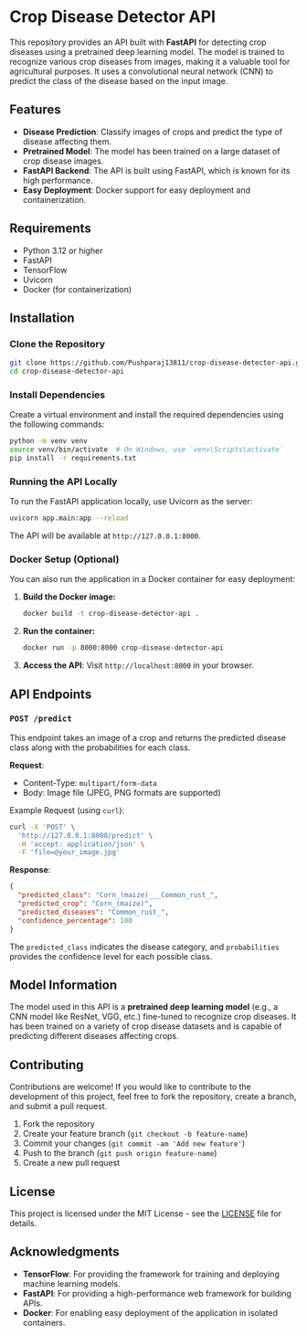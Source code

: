 # Crop Disease Detector API

This repository provides an API built with **FastAPI** for detecting crop diseases using a pretrained deep learning model. The model is trained to recognize various crop diseases from images, making it a valuable tool for agricultural purposes. It uses a convolutional neural network (CNN) to predict the class of the disease based on the input image.

## Features

- **Disease Prediction**: Classify images of crops and predict the type of disease affecting them.
- **Pretrained Model**: The model has been trained on a large dataset of crop disease images.
- **FastAPI Backend**: The API is built using FastAPI, which is known for its high performance.
- **Easy Deployment**: Docker support for easy deployment and containerization.

## Requirements

- Python 3.12 or higher
- FastAPI
- TensorFlow
- Uvicorn
- Docker (for containerization)

## Installation

### Clone the Repository

```bash
git clone https://github.com/Pushparaj13811/crop-disease-detector-api.git
cd crop-disease-detector-api
```

### Install Dependencies

Create a virtual environment and install the required dependencies using the following commands:

```bash
python -m venv venv
source venv/bin/activate  # On Windows, use `venv\Scripts\activate`
pip install -r requirements.txt
```

### Running the API Locally

To run the FastAPI application locally, use Uvicorn as the server:

```bash
uvicorn app.main:app --reload
```

The API will be available at `http://127.0.0.1:8000`.

### Docker Setup (Optional)

You can also run the application in a Docker container for easy deployment:

1. **Build the Docker image:**

   ```bash
   docker build -t crop-disease-detector-api .
   ```

2. **Run the container:**

   ```bash
   docker run -p 8000:8000 crop-disease-detector-api
   ```

3. **Access the API**: Visit `http://localhost:8000` in your browser.

## API Endpoints

### `POST /predict`

This endpoint takes an image of a crop and returns the predicted disease class along with the probabilities for each class.

**Request**:
- Content-Type: `multipart/form-data`
- Body: Image file (JPEG, PNG formats are supported)

Example Request (using `curl`):
```bash
curl -X 'POST' \
  'http://127.0.0.1:8000/predict' \
  -H 'accept: application/json' \
  -F 'file=@your_image.jpg'
```

**Response**:

```json
{
  "predicted_class": "Corn_(maize)___Common_rust_",
  "predicted_crop": "Corn_(maize)",
  "predicted_diseases": "Common_rust_",
  "confidence_percentage": 100
}
```

The `predicted_class` indicates the disease category, and `probabilities` provides the confidence level for each possible class.

## Model Information

The model used in this API is a **pretrained deep learning model** (e.g., a CNN model like ResNet, VGG, etc.) fine-tuned to recognize crop diseases. It has been trained on a variety of crop disease datasets and is capable of predicting different diseases affecting crops.

## Contributing

Contributions are welcome! If you would like to contribute to the development of this project, feel free to fork the repository, create a branch, and submit a pull request.

1. Fork the repository
2. Create your feature branch (`git checkout -b feature-name`)
3. Commit your changes (`git commit -am 'Add new feature'`)
4. Push to the branch (`git push origin feature-name`)
5. Create a new pull request

## License

This project is licensed under the MIT License - see the [LICENSE](LICENSE) file for details.

## Acknowledgments

- **TensorFlow**: For providing the framework for training and deploying machine learning models.
- **FastAPI**: For providing a high-performance web framework for building APIs.
- **Docker**: For enabling easy deployment of the application in isolated containers.
